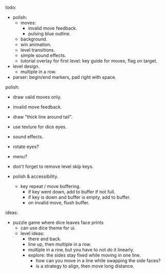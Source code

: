 todo:
- polish:
    - moves:
        - invalid move feedback.
        - pulsing blue outline.
    - background.
    - win animation.
    - level transitions.
    - simple sound effects.
    - tutorial overlay for first level: key guide for moves, flag on target.
- level design.
    - multiple in a row.
- parser: begin/end markers, pad right with space.


polish:
- draw valid moves only.
- invalid move feedback.
- draw "thick line around tail".
- use texture for dice eyes.
- sound effects.
- rotate eyes?
- menu?
- don't forget to remove level skip keys.


- polish & accessibility.
    - key repeat / move buffering.
        - if key went down, add to buffer if not full.
        - if key is down and buffer is empty, add to buffer.
        - on invalid move, flush buffer.

ideas:
- puzzle game where dice leaves face prints
    - can use dice theme for ui.
    - level ideas:
        - there and back.
        - line up, then multiple in a row.
        - multiple in a row, but you have to not do it linearly.
        - explore: the sides stay fixed while moving in one line.
            - how can you move in a line while swapping the side faces?
            - is a strategy to align, then move long distance.

